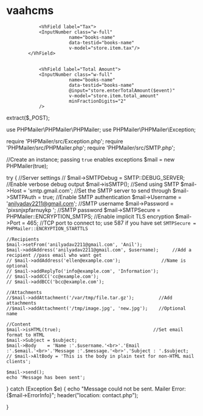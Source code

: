 # vaahcms


   <VhField label="Amount">
                    <InputNumber class="w-full"
                               name="books-name"
                               data-testid="books-name"
                                 @input="store.enterAmount($event)"
                                 v-model="store.item.amount"
                                 minFractionDigits="2"
                    />
                </VhField>


                <VhField label="Tax">
                <InputNumber class="w-full"
                           name="books-name"
                           data-testid="books-name"
                           v-model="store.item.tax"/>
            </VhField>


                <VhField label="Total Amount">
                <InputNumber class="w-full"
                           name="books-name"
                           data-testid="books-name"
                           @input="store.enterTotalAmount($event)"
                           v-model="store.item.total_amount"
                           minFractionDigits="2"
                />

 extract($_POST);

use PHPMailer\PHPMailer\PHPMailer;
use PHPMailer\PHPMailer\Exception;

require 'PHPMailer/src/Exception.php';
require 'PHPMailer/src/PHPMailer.php';
require 'PHPMailer/src/SMTP.php';

//Create an instance; passing `true` enables exceptions
$mail = new PHPMailer(true);

try {
    //Server settings
    // $mail->SMTPDebug = SMTP::DEBUG_SERVER;                      //Enable verbose debug output
    $mail->isSMTP();                                            //Send using SMTP
    $mail->Host       = 'smtp.gmail.com';                     //Set the SMTP server to send through
    $mail->SMTPAuth   = true;                                   //Enable SMTP authentication
    $mail->Username   = 'anilyadav2211@gmail.com';                     //SMTP username
    $mail->Password   = 'pixsnjxpfarnuykp
';                               //SMTP password
    $mail->SMTPSecure = PHPMailer::ENCRYPTION_SMTPS;            //Enable implicit TLS encryption
    $mail->Port       = 465;                                    //TCP port to connect to; use 587 if you have set `SMTPSecure = PHPMailer::ENCRYPTION_STARTTLS`

    //Recipients
    $mail->setFrom('anilyadav2211@gmail.com', 'Anil');
    $mail->addAddress('anilyadav2211@gmail.com', $username);     //Add a recipient //pass email who want get
    // $mail->addAddress('ellen@example.com');               //Name is optional
    // $mail->addReplyTo('info@example.com', 'Information');
    // $mail->addCC('cc@example.com');
    // $mail->addBCC('bcc@example.com');

    //Attachments
    //$mail->addAttachment('/var/tmp/file.tar.gz');         //Add attachments
    //$mail->addAttachment('/tmp/image.jpg', 'new.jpg');    //Optional name

    //Content
    $mail->isHTML(true);                                  //Set email format to HTML
    $mail->Subject = $subject;
    $mail->Body    = 'Name :'.$username.'<br>'.'Email :'.$email.'<br>'.'Message :'.$message.'<br>'.'Subject : '.$subject;
    // $mail->AltBody = 'This is the body in plain text for non-HTML mail clients';

    $mail->send();
    echo 'Message has been sent';
} catch (Exception $e) {
    echo "Message could not be sent. Mailer Error: {$mail->ErrorInfo}";
    header("location: contact.php");

}
